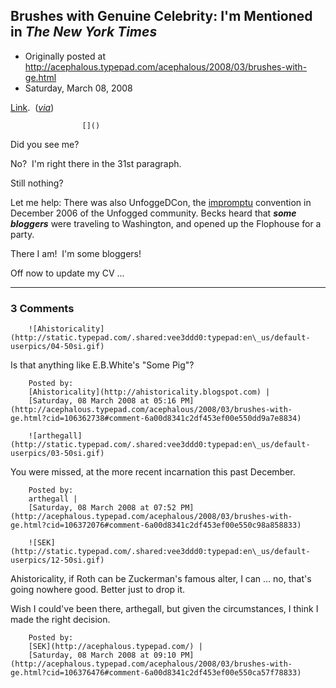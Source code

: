 ## Brushes with Genuine Celebrity: I'm Mentioned in <em>The New York Times</em>

 * Originally posted at http://acephalous.typepad.com/acephalous/2008/03/brushes-with-ge.html
 * Saturday, March 08, 2008



[Link](http://www.nytimes.com/2008/03/09/fashion/09bloghouse.html).  ([_via_](http://www.unfogged.com/archives/week\_2008\_03\_02.html#008371))

		

					[]()
			

Did you see me?  

No?  I'm right there in the 31st paragraph.  

Still nothing?  

Let me help:
There was also UnfoggeDCon, the [impromptu](http://www.unfogged.com/archives/comments\_8371.html#786568) convention in December 2006
of the Unfogged community. Becks heard that 
_**some bloggers**_
 were
traveling to Washington, and opened up the Flophouse for a party.

There I am!  I'm some bloggers!  

Off now to update my CV ...

			

* * *

### 3 Comments 

		

                
[]()

	

		![Ahistoricality](http://static.typepad.com/.shared:vee3ddd0:typepad:en\_us/default-userpics/04-50si.gif)
	

	

		

Is that anything like E.B.White's "Some Pig"?

	

		Posted by:
		[Ahistoricality](http://ahistoricality.blogspot.com) |
		[Saturday, 08 March 2008 at 05:16 PM](http://acephalous.typepad.com/acephalous/2008/03/brushes-with-ge.html?cid=106362738#comment-6a00d8341c2df453ef00e550dd9a7e8834)

[]()

	

		![arthegall](http://static.typepad.com/.shared:vee3ddd0:typepad:en\_us/default-userpics/03-50si.gif)
	

	

		

You were missed, at the more recent incarnation this past December.  

	

		Posted by:
		arthegall |
		[Saturday, 08 March 2008 at 07:52 PM](http://acephalous.typepad.com/acephalous/2008/03/brushes-with-ge.html?cid=106372076#comment-6a00d8341c2df453ef00e550c98a858833)

[]()

	

		![SEK](http://static.typepad.com/.shared:vee3ddd0:typepad:en\_us/default-userpics/12-50si.gif)
	

	

		

Ahistoricality, if Roth can be Zuckerman's famous alter, I can ... no, that's going nowhere good.  Better just to drop it.

Wish I could've been there, arthegall, but given the circumstances, I think I made the right decision.

	

		Posted by:
		[SEK](http://acephalous.typepad.com/) |
		[Saturday, 08 March 2008 at 09:10 PM](http://acephalous.typepad.com/acephalous/2008/03/brushes-with-ge.html?cid=106376476#comment-6a00d8341c2df453ef00e550ca57f78833)

		

        
